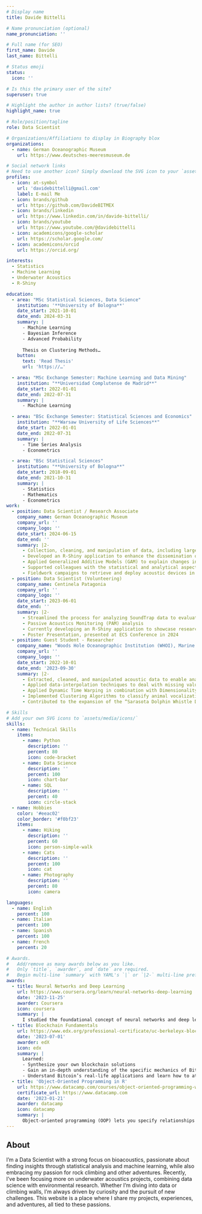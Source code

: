 ```yaml
---
# Display name
title: Davide Bittelli

# Name pronunciation (optional)
name_pronunciation: ''

# Full name (for SEO)
first_name: Davide
last_name: Bittelli

# Status emoji
status:
  icon: ''

# Is this the primary user of the site?
superuser: true

# Highlight the author in author lists? (true/false)
highlight_name: true

# Role/position/tagline
role: Data Scientist

# Organizations/Affiliations to display in Biography blox
organizations:
  - name: German Oceanographic Museum
    url: https://www.deutsches-meeresmuseum.de

# Social network links
# Need to use another icon? Simply download the SVG icon to your `assets/media/icons/` folder.
profiles:
  - icon: at-symbol
    url: 'davidebittelli@gmail.com'
    label: E-mail Me
  - icon: brands/github
    url: https://github.com/DavideBITMEX
  - icon: brands/linkedin
    url: https://www.linkedin.com/in/davide-bittelli/
  - icon: brands/youtube
    url: https://www.youtube.com/@davidebittelli
  - icon: academicons/google-scholar
    url: https://scholar.google.com/
  - icon: academicons/orcid
    url: https://orcid.org/

interests:
  - Statistics
  - Machine Learning
  - Underwater Acoustics
  - R-Shiny

education:
  - area: "MSc Statistical Sciences, Data Science"
    institution: '**University of Bologna**'
    date_start: 2021-10-01
    date_end: 2024-03-31
    summary: |
      - Machine Learning
      - Bayesian Inference
      - Advanced Probability
    
      Thesis on Clustering Methods…
    button:
      text: 'Read Thesis'
      url: 'https://…'

  - area: "MSc Exchange Semester: Machine Learning and Data Mining"
    institution: "**Universidad Complutense de Madrid**"
    date_start: 2022-01-01
    date_end: 2022-07-31
    summary: |
      - Machine Learning

  - area: "BSc Exchange Semester: Statistical Sciences and Economics"
    institution: "**Warsaw University of Life Sciences**"
    date_start: 2022-01-01
    date_end: 2022-07-31
    summary: |
      - Time Series Analysis
      - Econometrics

  - area: "BSc Statistical Sciences"
    institution: "**University of Bologna**"
    date_start: 2018-09-01
    date_end: 2021-10-31
    summary: |
      - Statistics
      - Mathematics
      - Econometrics
work:
  - position: Data Scientist / Research Associate
    company_name: German Oceanographic Museum
    company_url: ''
    company_logo: ''
    date_start: 2024-06-15
    date_end: ''
    summary: |2-
      - Collection, cleaning, and manipulation of data, including large acoustic and environmental datasets
      - Developed an R-Shiny application to enhance the dissemination of visualizations, insights, and results from the PAL-CE Project
      - Applied Generalized Additive Models (GAM) to explain changes in the abundance and behavior of harbor porpoises
      - Supported colleagues with the statistical and analytical aspects of their projects
      - Fieldwork campaigns to retrieve and deploy acoustic devices in the Baltic Sea
  - position: Data Scientist (Volunteering)
    company_name: Centinela Patagonia
    company_url: ''
    company_logo: ''
    date_start: 2023-06-01
    date_end: ''
    summary: |2-
      - Streamlined the process for analyzing SoundTrap data to evaluate anthropogenic noise generated by salmon farms in Chile
      - Passive Acoustics Monitoring (PAM) analysis
      - Currently developing an R-Shiny application to showcase research findings to a broader audience
      - Poster Presentation, presented at ECS Conference in 2024
  - position: Guest Student - Researcher
    company_name: "Woods Hole Oceanographic Institution (WHOI), Marine Mammals and Bioacoustics Lab."
    company_url: ''
    company_logo: ''
    date_start: 2022-10-01
    date_end: '2023-09-30'   
    summary: |2-
      - Extracted, cleaned, and manipulated acoustic data to enable analysis in a time series format
      - Applied data-interpolation techniques to deal with missing values
      - Applied Dynamic Time Warping in combination with Dimensionality Reduction Techniques (MDS, t-SNE, and UMAP) to handle complex data structures
      - Implemented Clustering Algorithms to classify animal vocalizations
      - Contributed to the expansion of the “Sarasota Dolphin Whistle Database”

# Skills
# Add your own SVG icons to `assets/media/icons/`
skills:
  - name: Technical Skills
    items:
      - name: Python
        description: ''
        percent: 80
        icon: code-bracket
      - name: Data Science
        description: ''
        percent: 100
        icon: chart-bar
      - name: SQL
        description: ''
        percent: 40
        icon: circle-stack
  - name: Hobbies
    color: '#eeac02'
    color_border: '#f0bf23'
    items:
      - name: Hiking
        description: ''
        percent: 60
        icon: person-simple-walk
      - name: Cats
        description: ''
        percent: 100
        icon: cat
      - name: Photography
        description: ''
        percent: 80
        icon: camera

languages:
  - name: English
    percent: 100
  - name: Italian
    percent: 100
  - name: Spanish
    percent: 100
  - name: French
    percent: 20

# Awards.
#   Add/remove as many awards below as you like.
#   Only `title`, `awarder`, and `date` are required.
#   Begin multi-line `summary` with YAML's `|` or `|2-` multi-line prefix and indent 2 spaces below.
awards:
  - title: Neural Networks and Deep Learning
    url: https://www.coursera.org/learn/neural-networks-deep-learning
    date: '2023-11-25'
    awarder: Coursera
    icon: coursera
    summary: |
      I studied the foundational concept of neural networks and deep learning. By the end, I was familiar with the significant technological trends driving the rise of deep learning; build, train, and apply fully connected deep neural networks; implement efficient (vectorized) neural networks; identify key parameters in a neural network’s architecture; and apply deep learning to your own applications.
  - title: Blockchain Fundamentals
    url: https://www.edx.org/professional-certificate/uc-berkeleyx-blockchain-fundamentals
    date: '2023-07-01'
    awarder: edX
    icon: edx
    summary: |
      Learned:
      - Synthesize your own blockchain solutions
      - Gain an in-depth understanding of the specific mechanics of Bitcoin
      - Understand Bitcoin’s real-life applications and learn how to attack and destroy Bitcoin, Ethereum, smart contracts and Dapps, and alternatives to Bitcoin’s Proof-of-Work consensus algorithm
  - title: 'Object-Oriented Programming in R'
    url: https://www.datacamp.com/courses/object-oriented-programming-with-s3-and-r6-in-r
    certificate_url: https://www.datacamp.com
    date: '2023-01-21'
    awarder: datacamp
    icon: datacamp
    summary: |
      Object-oriented programming (OOP) lets you specify relationships between functions and the objects that they can act on, helping you manage complexity in your code. This is an intermediate level course, providing an introduction to OOP, using the S3 and R6 systems. S3 is a great day-to-day R programming tool that simplifies some of the functions that you write. R6 is especially useful for industry-specific analyses, working with web APIs, and building GUIs.
---
```

## About

I’m a Data Scientist with a strong focus on bioacoustics, passionate about finding insights through statistical analysis and machine learning, while also embracing my passion for rock climbing and other adventures. Recently, I’ve been focusing more on underwater acoustics projects, combining data science with environmental research. Whether I’m diving into data or climbing walls, I’m always driven by curiosity and the pursuit of new challenges. This website is a place where I share my projects, experiences, and adventures, all tied to these passions.
